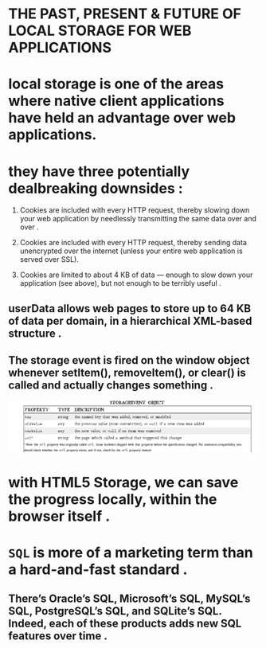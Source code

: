 # THE PAST, PRESENT & FUTURE OF LOCAL STORAGE FOR WEB APPLICATIONS

# local storage is one of the areas where native client applications have held an advantage over web applications.

# they have three potentially dealbreaking downsides :
1. Cookies are included with every HTTP request, thereby slowing down your web application by needlessly transmitting the same data over and over .

2. Cookies are included with every HTTP request, thereby sending data unencrypted over the internet (unless your entire web application is served over SSL).

3. Cookies are limited to about 4 KB of data — enough to slow down your application (see above), but not enough to be terribly useful .

## userData allows web pages to store up to 64 KB of data per domain, in a hierarchical XML-based structure .

## The storage event is fired on the window object whenever setItem(), removeItem(), or clear() is called and actually changes something . 

![](storgeobj.png)

# with HTML5 Storage, we can save the progress locally, within the browser itself .

# ``SQL`` is more of a marketing term than a hard-and-fast standard .

## There’s Oracle’s SQL, Microsoft’s SQL, MySQL’s SQL, PostgreSQL’s SQL, and SQLite’s SQL. Indeed, each of these products adds new SQL features over time .





